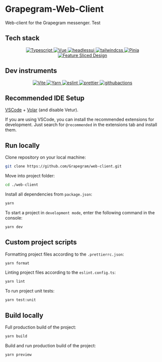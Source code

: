 # Grapegram-Web-Client

Web-client for the Grapegram messenger.
Test

## Tech stack

<div align="center">
    <a href="https://www.typescriptlang.org/" target="_blank">
        <img src="https://img.shields.io/badge/-Typescript-black?style=for-the-badge&logoColor=white&logo=typescript&color=9C36CF" alt="Typescript" />
    </a>
    <a href="https://vuejs.org/" target="_blank">
        <img src="https://img.shields.io/badge/-Vue-black?style=for-the-badge&logoColor=white&logo=vuedotjs&color=212121" alt="Vue" />
    </a>
    <a href="https://headlessui.dev/" target="_blank">
        <img src="https://img.shields.io/badge/-Headless UI-black?style=for-the-badge&logoColor=white&logo=headlessui&color=9C36CF" alt="headlessui" />
    </a>
    <a href="https://tailwindcss.com/" target="_blank">
        <img src="https://img.shields.io/badge/-Tailwind_CSS-black?style=for-the-badge&logoColor=white&logo=tailwindcss&color=212121" alt="tailwindcss" />
    </a>
    <a href="https://pinia.vuejs.org/" target="_blank">
        <img src="https://img.shields.io/badge/-Pinia-black?style=for-the-badge&logo=redux&logoColor=white&color=9C36CF" alt="Pinia" />
    </a>
    <a href="https://feature-sliced.github.io/documentation/" target="_blank">
        <img src="https://img.shields.io/badge/-Feature_Sliced_Design-black?style=for-the-badge&logoColor=white&logo=githubactions&color=212121" alt="Feature Sliced Design" />
    </a>
</div>

## Dev instruments

<div align="center">
    <a href="https://vitejs.dev/" target="_blank">
        <img src="https://img.shields.io/badge/-Vite-black?style=for-the-badge&logoColor=white&logo=vite&color=9C36CF" alt="Vite" />
    </a>
    <a href="https://yarnpkg.com/" target="_blank">
        <img src="https://img.shields.io/badge/-Yarn-black?style=for-the-badge&logoColor=white&logo=yarn&color=212121" alt="Yarn" />
    </a>
    <a href="https://eslint.org/" target="_blank">
        <img src="https://img.shields.io/badge/-Eslint-black?style=for-the-badge&logoColor=white&logo=eslint&color=9C36CF" alt="eslint" />
    </a>
    <a href="https://prettier.io/" target="_blank">
        <img src="https://img.shields.io/badge/-prettier-black?style=for-the-badge&logoColor=white&logo=prettier&color=212121" alt="prettier" />
    </a>
    <a href="https://github.com/features/actions" target="_blank">
        <img src="https://img.shields.io/badge/-github_actions-black?style=for-the-badge&logoColor=white&logo=githubactions&color=9C36CF" alt="githubactions" />
    </a>
</div>

## Recommended IDE Setup

[VSCode](https://code.visualstudio.com/) + [Volar](https://marketplace.visualstudio.com/items?itemName=Vue.volar) (and disable Vetur).

If you are using VSCode, you can install the recommended extensions for development. Just search for `@recommended` in the extensions tab and install them.

## Run locally

Clone repository on your local machine:

```bash
git clone https://github.com/Grapegram/web-client.git
```

Move into project folder:

```bash
cd ./web-client
```

Install all dependencies from `package.json`:

```bash
yarn
```

To start a project in `development mode`, enter the following command in the console:

```bash
yarn dev
```

## Custom project scripts

Formatting project files according to the `.prettierrc.json`:

```bash
yarn format
```

Linting project files according to the `eslint.config.ts`:

```bash
yarn lint
```

To run project unit tests:

```bash
yarn test:unit
```

## Build locally

Full production build of the project:

```bash
yarn build
```

Build and run production build of the project:

```bash
yarn preview
```
